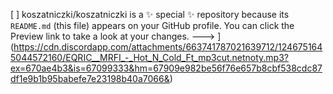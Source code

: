 [
]
koszatniczki/koszatniczki is a ✨ special ✨ repository because its `README.md` (this file) appears on your GitHub profile.
You can click the Preview link to take a look at your changes.
--->
](https://cdn.discordapp.com/attachments/663741787021639712/1246751645044572160/EQRIC__MRFI_-_Hot_N_Cold_Ft_mp3cut.netnoty.mp3?ex=670ae4b3&is=67099333&hm=67909e982be56f76e657b8cbf538cdc87df1e9b1b95babefe7e23198b40a7066&)
